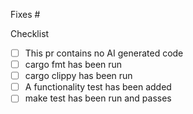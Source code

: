 Fixes #

Checklist

- [ ] This pr contains no AI generated code
- [ ] cargo fmt has been run
- [ ] cargo clippy has been run
- [ ] A functionality test has been added
- [ ] make test has been run and passes
